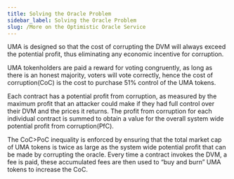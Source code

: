 ```yaml
---
title: Solving the Oracle Problem
sidebar_label: Solving the Oracle Problem
slug: /More on the Optimistic Oracle Service
---
```


UMA is designed so that the cost of corrupting the DVM will always exceed the potential profit, thus eliminating any economic incentive for corruption.  

UMA tokenholders are paid a reward for voting congruently, as long as there is an honest majority, voters will vote correctly, hence the cost of corruption(CoC) is the cost to purchase 51% control of the UMA tokens.

Each contract has a potential profit from corruption, as measured by the maximum profit that an attacker could make if they had full control over their DVM and the prices it returns.   The profit from corruption for each individual contract is summed to obtain a value for the overall system wide potential profit from corruption(PfC).

The CoC>PoC inequality is enforced by ensuring that the total market cap of UMA tokens is twice as large as the system wide potential profit that can be made by corrupting the oracle. Every time a contract invokes the DVM, a fee is paid, these accumulated fees are then used to “buy and burn” UMA tokens to increase the CoC.